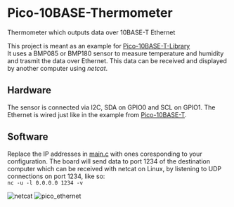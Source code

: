 # Pico-10BASE-Thermometer
Thermometer which outputs data over 10BASE-T Ethernet 

This project is meant as an example for [Pico-10BASE-T-Library](https://github.com/tvlad1234/Pico-10BASE-T-Library)\
It uses a BMP085 or BMP180 sensor to measure temperature and humidity and trasmit the data over Ethernet. This data can be received and displayed by another computer using _netcat_.

## Hardware
The sensor is connected via I2C, SDA on GPIO0 and SCL on GPIO1. The Ethernet is wired just like in the example from [Pico-10BASE-T](https://github.com/kingyoPiyo/Pico-10BASE-T).

## Software
Replace the IP addresses in [main.c](main.c) with ones coresponding to your configuration. The board will send data to port 1234 of the destination computer which can be received with netcat on Linux, by listening to UDP connections on port 1234, like so: \
`nc -u -l 0.0.0.0 1234 -v`

![netcat](https://user-images.githubusercontent.com/60291077/186031307-86242f87-2997-4f30-bdbb-a81be758e10a.PNG)
![pico_ethernet](https://user-images.githubusercontent.com/60291077/187030248-19ae3773-b147-4e16-92fa-5d62651450b2.jpg)
